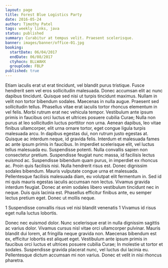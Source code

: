 ```yaml
---
layout: page
title: Forest Blue Logistics Party
date: 2016-05-24
author: Timothy Patel
tags: weekly links, java
status: published
summary: Curabitur at tempus velit. Praesent scelerisque.
banner: images/banner/office-01.jpg
booking:
  startDate: 06/04/2017
  endDate: 06/08/2017
  ctyhocn: BLLWAHX
  groupCode: FBLP
published: true
---
```

Etiam iaculis erat ut erat tincidunt, vel blandit purus tristique. Fusce hendrerit sem vel eros sollicitudin malesuada. Donec accumsan elit ac nunc dapibus tincidunt. Quisque sed nisi ut turpis tincidunt maximus. Nullam in velit non tortor bibendum sodales. Maecenas in nulla augue. Praesent sed sollicitudin tellus. Phasellus vitae erat iaculis tortor rhoncus elementum in vel felis. Morbi rutrum erat nec vehicula tempor. Vestibulum ante ipsum primis in faucibus orci luctus et ultrices posuere cubilia Curae; Nulla non purus at leo sollicitudin luctus porttitor non urna. Aenean dapibus, leo vitae finibus ullamcorper, elit urna ornare tortor, eget congue ligula turpis malesuada arcu. In dapibus egestas dui, non rutrum justo egestas at. Quisque ac interdum neque, id gravida felis. Interdum et malesuada fames ac ante ipsum primis in faucibus.
In imperdiet scelerisque elit, vel luctus tellus malesuada eu. Suspendisse potenti. Nulla convallis sapien non consectetur pretium. Suspendisse feugiat nunc massa, id facilisis lectus euismod ac. Suspendisse bibendum quam purus, in imperdiet ex rhoncus ac. Proin quis facilisis nisi. Nulla hendrerit risus est. Donec dignissim sodales bibendum. Mauris vulputate congue urna et malesuada. Pellentesque facilisis malesuada diam, eu volutpat elit fermentum in. Sed id mi quis mauris egestas iaculis accumsan non lectus. Vivamus gravida interdum feugiat. Donec at enim sodales libero vestibulum tincidunt nec in neque. Duis quis lacinia est. Phasellus efficitur finibus ante, eu semper lectus pretium eget. Donec ut mollis neque.

1 Suspendisse convallis risus vel nisi blandit venenatis
1 Vivamus id risus eget nulla luctus lobortis.

Donec nec euismod dolor. Nunc scelerisque erat in nulla dignissim sagittis ac varius dolor. Vivamus cursus nisl vitae orci ullamcorper pulvinar. Mauris blandit dui lorem, at fringilla neque gravida non. Maecenas bibendum est ex, efficitur lobortis est aliquet eget. Vestibulum ante ipsum primis in faucibus orci luctus et ultrices posuere cubilia Curae; In molestie ut tortor et sodales. Suspendisse gravida placerat nunc, vel luctus dui lacinia eu. Pellentesque dictum accumsan mi non varius. Donec et velit in nisi rhoncus pharetra.
